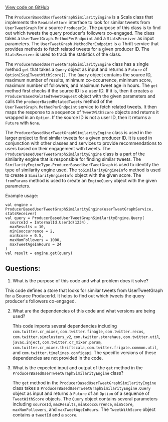 [View code on GitHub](https://github.com/misbahsy/the-algorithm/cr-mixer/server/src/main/scala/com/twitter/cr_mixer/similarity_engine/ProducerBasedUserTweetGraphSimilarityEngine.scala)

The `ProducerBasedUserTweetGraphSimilarityEngine` is a Scala class that implements the `ReadableStore` interface to look for similar tweets from `UserTweetGraph` for a source `ProducerId`. The purpose of this class is to find out which tweets the query producer's followers co-engaged. The class takes a `UserTweetGraph.MethodPerEndpoint` and a `StatsReceiver` as input parameters. The `UserTweetGraph.MethodPerEndpoint` is a Thrift service that provides methods to fetch related tweets for a given producer ID. The `StatsReceiver` is used to track the statistics of the class.

The `ProducerBasedUserTweetGraphSimilarityEngine` class has a single method `get` that takes a `Query` object as input and returns a `Future` of `Option[Seq[TweetWithScore]]`. The `Query` object contains the source ID, maximum number of results, minimum co-occurrence, minimum score, maximum number of followers, and maximum tweet age in hours. The `get` method first checks if the source ID is a user ID. If it is, then it creates a `ProducerBasedRelatedTweetRequest` object with the given parameters and calls the `producerBasedRelatedTweets` method of the `UserTweetGraph.MethodPerEndpoint` service to fetch related tweets. It then maps the response to a sequence of `TweetWithScore` objects and returns it wrapped in an `Option`. If the source ID is not a user ID, then it returns a `Future` with `None`.

The `ProducerBasedUserTweetGraphSimilarityEngine` class is used in the larger project to find similar tweets for a given producer ID. It is used in conjunction with other classes and services to provide recommendations to users based on their engagement with tweets. The `ProducerBasedUserTweetGraphSimilarityEngine` class is a part of the similarity engine that is responsible for finding similar tweets. The `SimilarityEngineType.ProducerBasedUserTweetGraph` is used to identify the type of similarity engine used. The `toSimilarityEngineInfo` method is used to create a `SimilarityEngineInfo` object with the given score. The `fromParams` method is used to create an `EngineQuery` object with the given parameters. 

Example usage:
```
val engine = ProducerBasedUserTweetGraphSimilarityEngine(userTweetGraphService, statsReceiver)
val query = ProducerBasedUserTweetGraphSimilarityEngine.Query(
  sourceId = InternalId.UserId(1234),
  maxResults = 10,
  minCooccurrence = 2,
  minScore = 0.5,
  maxNumFollowers = 1000,
  maxTweetAgeInHours = 24
)
val result = engine.get(query)
```
## Questions: 
 1. What is the purpose of this code and what problem does it solve?
   
   This code defines a store that looks for similar tweets from UserTweetGraph for a Source ProducerId. It helps to find out which tweets the query producer's followers co-engaged.

2. What are the dependencies of this code and what versions are being used?
   
   This code imports several dependencies including `com.twitter.cr_mixer`, `com.twitter.finagle`, `com.twitter.recos`, `com.twitter.simclusters_v2`, `com.twitter.storehaus`, `com.twitter.util`, `javax.inject`, `com.twitter.cr_mixer.param`, `com.twitter.cr_mixer.thriftscala`, `com.twitter.frigate.common.util`, and `com.twitter.timelines.configapi`. The specific versions of these dependencies are not provided in the code.

3. What is the expected input and output of the `get` method in the `ProducerBasedUserTweetGraphSimilarityEngine` class?
   
   The `get` method in the `ProducerBasedUserTweetGraphSimilarityEngine` class takes a `ProducerBasedUserTweetGraphSimilarityEngine.Query` object as input and returns a `Future` of an `Option` of a sequence of `TweetWithScore` objects. The `Query` object contains several parameters including `sourceId`, `maxResults`, `minCooccurrence`, `minScore`, `maxNumFollowers`, and `maxTweetAgeInHours`. The `TweetWithScore` object contains a `tweetId` and a `score`.